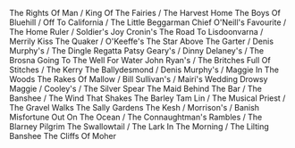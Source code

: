 The Rights Of Man / King Of The Fairies / The Harvest Home
The Boys Of Bluehill / Off To California / The Little Beggarman
Chief O'Neill's Favourite / The Home Ruler / Soldier's Joy
Cronin's
The Road To Lisdoonvarna / Merrily Kiss The Quaker / O'Keeffe's
The Star Above The Garter / Denis Murphy's / The Dingle Regatta
Patsy Geary's / Dinny Delaney's / The Brosna
Going To The Well For Water
John Ryan's / The Britches Full Of Stitches / The Kerry
The Ballydesmond / Denis Murphy's / Maggie In The Woods
The Rakes Of Mallow / Bill Sullivan's / Mairi's Wedding
Drowsy Maggie / Cooley's / The Silver Spear
The Maid Behind The Bar / The Banshee / The Wind That Shakes The Barley
Tam Lin / The Musical Priest / The Gravel Walks
The Sally Gardens
The Kesh / Morrison's / Banish Misfortune
Out On The Ocean / The Connaughtman's Rambles / The Blarney Pilgrim
The Swallowtail / The Lark In The Morning / The Lilting Banshee
The Cliffs Of Moher
